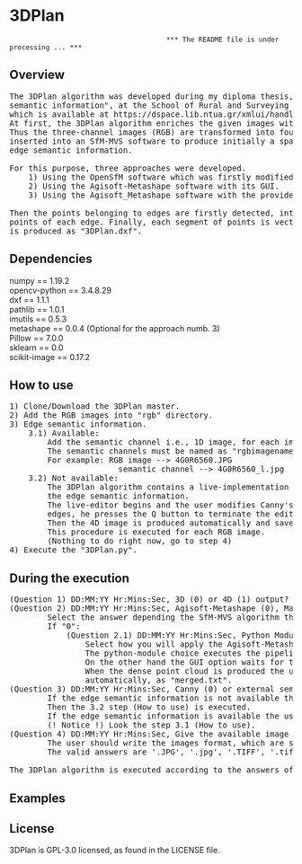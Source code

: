 # 3DPlan

                                           *** The README file is under processing ... ***
## Overview
<pre>
The 3DPlan algorithm was developed during my diploma thesis, entitled "Automated detection of edges in point clouds using 
semantic information", at the School of Rural and Surveying Engineering of the National Technical University of Athens, 
which is available at https://dspace.lib.ntua.gr/xmlui/handle/123456789/53090.
At first, the 3DPlan algorithm enriches the given images with a new channel including the edge semantic information. 
Thus the three-channel images (RGB) are transformed into four-channel (RGBL). Afterwards, the four-channel images are 
inserted into an SfM-MVS software to produce initially a sparse and finally, a dense point cloud which is enriched with the 
edge semantic information.

For this purpose, three approaches were developed.
    1) Using the OpenSfM software which was firstly modified to manipulate four-channel images. 
    2) Using the Agisoft-Metashape software with its GUI. 
    3) Using the Agisoft_Metashape software with the provided python module.

Then the points belonging to edges are firstly detected, into the semantically enriched point cloud and then classified into 
points of each edge. Finally, each segment of points is vectorized and thus, the approximated 3D plan of the object of interest 
is produced as "3DPlan.dxf".
</pre>

## Dependencies
numpy == 1.19.2 <br>
opencv-python == 3.4.8.29 <br>
dxf == 1.1.1 <br>
pathlib == 1.0.1 <br>
imutils == 0.5.3 <br>
metashape == 0.0.4 (Optional for the approach numb. 3) <br>
Pillow == 7.0.0 <br>
sklearn == 0.0 <br>
scikit-image == 0.17.2 <br>

## How to use
<pre>
1) Clone/Download the 3DPlan master.
2) Add the RGB images into "rgb" directory.
3) Edge semantic information.
    3.1) Available:
        Add the semantic channel i.e., 1D image, for each image, into "semantic_images" directory.
        The semantic channels must be named as "rgbimagename_l.jpg"
        For example: RGB image --> 4G0R6560.JPG
                       semantic channel --> 4G0R6560_l.jpg
    3.2) Not available:
        The 3DPlan algorithm contains a live-implementation of the Canny algorithm which could be used for producing
        the edge semantic information.
        The live-editor begins and the user modifies Canny's parameters. When the user is satisfied by the detected
        edges, he presses the Q button to terminate the editing procedure.
        Then the 4D image is produced automatically and saved into "images" directory which is created automatically.
        This procedure is executed for each RGB image.
        (Nothing to do right now, go to step 4)
4) Execute the "3DPlan.py".
</pre>

## During the execution
<pre>
(Question 1) DD:MM:YY Hr:Mins:Sec, 3D (0) or 4D (1) output? (Write 0 or 1): The recommended answer is "1".
(Question 2) DD:MM:YY Hr:Mins:Sec, Agisoft-Metashape (0), Mapillary-OpenSFM (1) or MyTriangulation (2)? (Write 0, 1 or 2):
        Select the answer depending the SfM-MVS algorithm that you want to use. The recommended answer is "0".
        If "0":
            (Question 2.1) DD:MM:YY Hr:Mins:Sec, Python Module (0) or GUI (1) output? (Write 0 or 1):
                Select how you will apply the Agisoft-Metashape pipeline. 
                The python-module choice executes the pipeline automatically.
                On the other hand the GUI option waits for the user to run the algorithm using the Agisoft-Metashape graphical user interface. 
                When the dense point cloud is produced the user must save it into the "Lines" directory, which is produced 
                automatically, as "merged.txt".
(Question 3) DD:MM:YY Hr:Mins:Sec, Canny (0) or external semantic information (1)? (Write 0 or 1):
        If the edge semantic information is not available the user should select the "Canny" choice i.e., write 0 and press "enter".
        Then the 3.2 step (How to use) is executed.
        If the edge semantic information is available the user should select the "semantic information" choice i.e., write 1 and press "enter".
        (! Notice !) Look the step 3.1 (How to use).
(Question 4) DD:MM:YY Hr:Mins:Sec, Give the available image format:
        The user should write the images format, which are stored into "rgb" directory, for example .JPG and the to press "enter".
        The valid answers are '.JPG', '.jpg', '.TIFF', '.tiff', '.tif', '.PNG', '.png'.

The 3DPlan algorithm is executed according to the answers of the user and the 3DPlan.dxf archive is produced into the "Lines" directory.
</pre>

## Examples

## License
3DPlan is GPL-3.0 licensed, as found in the LICENSE file.
